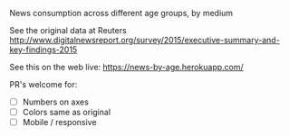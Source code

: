 News consumption across different age groups, by medium

See the original data at Reuters
http://www.digitalnewsreport.org/survey/2015/executive-summary-and-key-findings-2015 

See this on the web live: https://news-by-age.herokuapp.com/

PR's welcome for: 

- [ ] Numbers on axes
- [ ] Colors same as original
- [ ] Mobile / responsive
